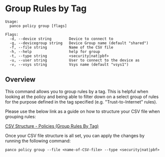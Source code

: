 # Group Rules by Tag

```
Usage:
  panco policy group [flags]

Flags:
  -d, --device string        Device to connect to
  -g, --devicegroup string   Device Group name (default "shared")
  -f, --file string          Name of the CSV file
  -h, --help                 help for group
  -t, --type string          <security|nat|pbf>
  -u, --user string          User to connect to the device as
  -v, --vsys string          Vsys name (default "vsys1")
```

## Overview

This command allows you to group rules by a tag. This is helpful when looking at the policy and being able to filter
down on a select group of rules for the purpose defined in the tag specified (e.g. "Trust-to-Internet" rules).

Please use the below link as a guide on how to structure your CSV file when grouping rules:

[CSV Structure - Policies (Group Rules By Tag)](https://panco.dev/csv_policy.html#group-rules-by-tags)

Once your CSV file structure is all set, you can apply the changes by running the following command:

```
panco policy group --file <name-of-CSV-file> --type <security|nat|pbf>
```
